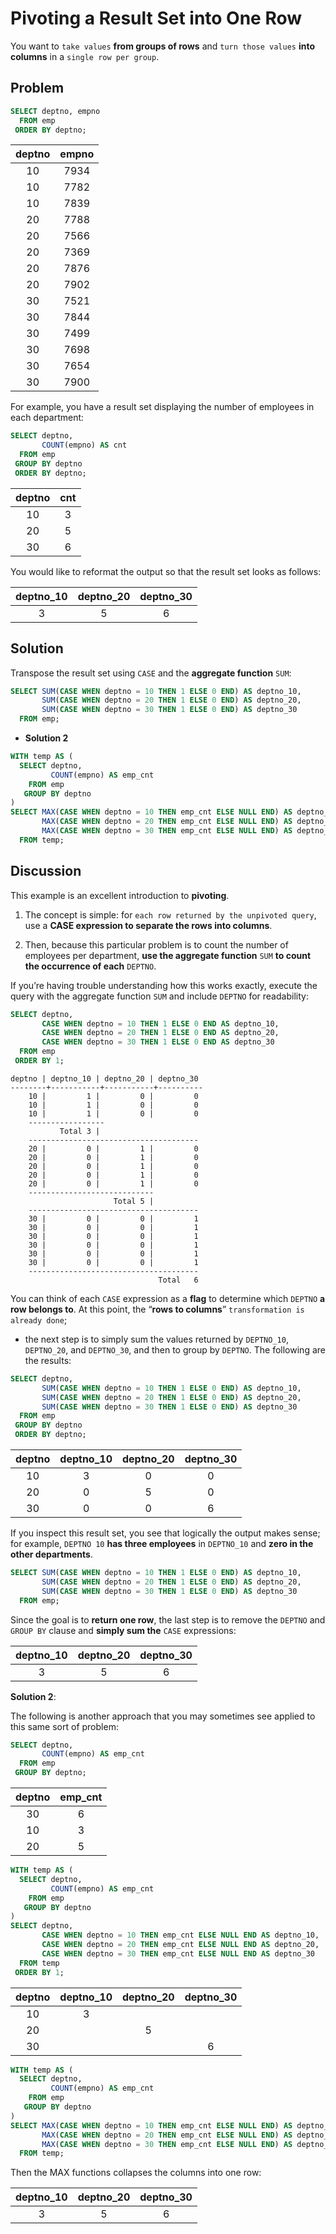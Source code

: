 # Pivoting a Result Set into One Row

You want to `take values` **from groups of rows** and `turn those values` **into columns** in a `single row per group`.

## Problem

```SQL
SELECT deptno, empno
  FROM emp
 ORDER BY deptno;
```

|deptno | empno|
|:-----:|:----:|
|    10 |  7934|
|    10 |  7782|
|    10 |  7839|
|    20 |  7788|
|    20 |  7566|
|    20 |  7369|
|    20 |  7876|
|    20 |  7902|
|    30 |  7521|
|    30 |  7844|
|    30 |  7499|
|    30 |  7698|
|    30 |  7654|
|    30 |  7900|

For example, you have a result set displaying the number of employees in each department:

```SQL
SELECT deptno,
       COUNT(empno) AS cnt
  FROM emp
 GROUP BY deptno
 ORDER BY deptno;
```

|deptno | cnt|
|:-----:|:---:|
|    10 |   3|
|    20 |   5|
|    30 |   6|

You would like to reformat the output so that the result set looks as follows:

|deptno_10 | deptno_20 | deptno_30|
|:--------:|:---------:|:--------:|
|        3 |         5 |         6|

## Solution

Transpose the result set using `CASE` and the **aggregate function** `SUM`:

```SQL
SELECT SUM(CASE WHEN deptno = 10 THEN 1 ELSE 0 END) AS deptno_10,
       SUM(CASE WHEN deptno = 20 THEN 1 ELSE 0 END) AS deptno_20,
       SUM(CASE WHEN deptno = 30 THEN 1 ELSE 0 END) AS deptno_30
  FROM emp;
```

- **Solution 2**

```SQL
WITH temp AS (
  SELECT deptno,
         COUNT(empno) AS emp_cnt
    FROM emp
   GROUP BY deptno
)
SELECT MAX(CASE WHEN deptno = 10 THEN emp_cnt ELSE NULL END) AS deptno_10,
       MAX(CASE WHEN deptno = 20 THEN emp_cnt ELSE NULL END) AS deptno_20,
       MAX(CASE WHEN deptno = 30 THEN emp_cnt ELSE NULL END) AS deptno_30
  FROM temp;
```


## Discussion


This example is an excellent introduction to **pivoting**.

1. The concept is simple: for `each row returned by the unpivoted query`, use a **CASE expression to separate the rows into columns**.

2. Then, because this particular problem is to count the number of employees per department, **use the aggregate function** `SUM` **to count the occurrence of each** `DEPTNO`.

If you’re having trouble understanding how this works exactly, execute the query with the aggregate function `SUM` and include `DEPTNO` for readability:

```SQL
SELECT deptno,
       CASE WHEN deptno = 10 THEN 1 ELSE 0 END AS deptno_10,
       CASE WHEN deptno = 20 THEN 1 ELSE 0 END AS deptno_20,
       CASE WHEN deptno = 30 THEN 1 ELSE 0 END AS deptno_30
  FROM emp
 ORDER BY 1;
```


```console
deptno | deptno_10 | deptno_20 | deptno_30    
--------+-----------+-----------+----------         
    10 |         1 |         0 |         0    
    10 |         1 |         0 |         0    
    10 |         1 |         0 |         0    
    -----------------
           Total 3 |    
    --------------------------------------
    20 |         0 |         1 |         0
    20 |         0 |         1 |         0
    20 |         0 |         1 |         0
    20 |         0 |         1 |         0
    20 |         0 |         1 |         0
    ----------------------------
                       Total 5 |
    --------------------------------------
    30 |         0 |         0 |         1
    30 |         0 |         0 |         1
    30 |         0 |         0 |         1
    30 |         0 |         0 |         1
    30 |         0 |         0 |         1
    30 |         0 |         0 |         1
    --------------------------------------
                                 Total   6
```

You can think of each `CASE` expression as a **flag** to determine which `DEPTNO` **a row belongs to**. At this point, the “**rows to columns**” `transformation is already done`;

- the next step is to simply sum the values returned by `DEPTNO_10`, `DEPTNO_20`, and `DEPTNO_30`, and then to group by `DEPTNO`. The following are the results:

```SQL
SELECT deptno,
       SUM(CASE WHEN deptno = 10 THEN 1 ELSE 0 END) AS deptno_10,
       SUM(CASE WHEN deptno = 20 THEN 1 ELSE 0 END) AS deptno_20,
       SUM(CASE WHEN deptno = 30 THEN 1 ELSE 0 END) AS deptno_30
  FROM emp
 GROUP BY deptno
 ORDER BY deptno;
```

|deptno | deptno_10 | deptno_20 | deptno_30|
|:-----:|:---------:|:---------:|:--------:|
|    10 |         3 |         0 |         0|
|    20 |         0 |         5 |         0|
|    30 |         0 |         0 |         6|


If you inspect this result set, you see that logically the output makes sense; for example, `DEPTNO 10` **has three employees** in `DEPTNO_10` and **zero in the other departments**.

```SQL
SELECT SUM(CASE WHEN deptno = 10 THEN 1 ELSE 0 END) AS deptno_10,
       SUM(CASE WHEN deptno = 20 THEN 1 ELSE 0 END) AS deptno_20,
       SUM(CASE WHEN deptno = 30 THEN 1 ELSE 0 END) AS deptno_30
  FROM emp;
```

Since the goal is to **return one row**, the last step is to remove the `DEPTNO` and `GROUP BY` clause and **simply sum the** `CASE` expressions:

|deptno_10 | deptno_20 | deptno_30|
|:--------:|:---------:|:--------:|
|        3 |         5 |         6|

**Solution 2**:

The following is another approach that you may sometimes see applied to this same sort of problem:

```SQL
SELECT deptno,
       COUNT(empno) AS emp_cnt
  FROM emp
 GROUP BY deptno;
```

|deptno | emp_cnt|
|:-----:|:------:|
|    30 |       6|
|    10 |       3|
|    20 |       5|


```SQL
WITH temp AS (
  SELECT deptno,
         COUNT(empno) AS emp_cnt
    FROM emp
   GROUP BY deptno
)
SELECT deptno,
       CASE WHEN deptno = 10 THEN emp_cnt ELSE NULL END AS deptno_10,
       CASE WHEN deptno = 20 THEN emp_cnt ELSE NULL END AS deptno_20,
       CASE WHEN deptno = 30 THEN emp_cnt ELSE NULL END AS deptno_30
  FROM temp
 ORDER BY 1;
```

|deptno | deptno_10 | deptno_20 | deptno_30|
|:-----:|:---------:|:----------:|:-------:|
|    10 |         3 |           ||
|    20 |           |         5 ||
|    30 |           |           |         6|

```SQL
WITH temp AS (
  SELECT deptno,
         COUNT(empno) AS emp_cnt
    FROM emp
   GROUP BY deptno
)
SELECT MAX(CASE WHEN deptno = 10 THEN emp_cnt ELSE NULL END) AS deptno_10,
       MAX(CASE WHEN deptno = 20 THEN emp_cnt ELSE NULL END) AS deptno_20,
       MAX(CASE WHEN deptno = 30 THEN emp_cnt ELSE NULL END) AS deptno_30
  FROM temp;
```

Then the MAX functions collapses the columns into one row:

|deptno_10 | deptno_20 | deptno_30|
|:--------:|:---------:|:--------:|
|        3 |         5 |         6|
